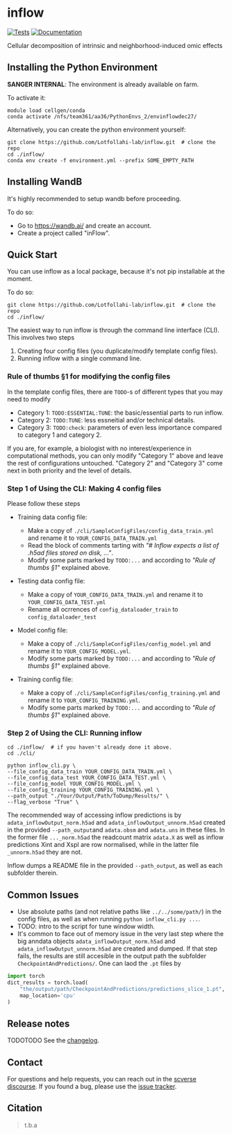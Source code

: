 # inflow

[![Tests][badge-tests]][link-tests]
[![Documentation][badge-docs]][link-docs]

[badge-tests]: https://img.shields.io/github/actions/workflow/status/sebastianbirk/inflow/test.yaml?branch=main
[link-tests]: https://github.com/sebastianbirk/inflow/actions/workflows/test.yml
[badge-docs]: https://img.shields.io/readthedocs/inflow

Cellular decomposition of intrinsic and neighborhood-induced omic effects

## Installing the Python Environment
 **SANGER INTERNAL**: The environment is already available on farm.

To activate it:
```commandline
module load cellgen/conda
conda activate /nfs/team361/aa36/PythonEnvs_2/envinflowdec27/
```

Alternatively, you can create the python environment yourself:
```commandline
git clone https://github.com/Lotfollahi-lab/inflow.git  # clone the repo
cd ./inflow/
conda env create -f environment.yml --prefix SOME_EMPTY_PATH
```

## Installing WandB
It's highly recommended to setup wandb before proceeding.

To do so:
- Go to https://wandb.ai/ and create an account.
- Create a project called "inFlow".

## Quick Start
You can use inflow as a local package, because it's not pip installable at the moment.

To do so:
```commandline
git clone https://github.com/Lotfollahi-lab/inflow.git  # clone the repo
cd ./inflow/
```
The easiest way to run inflow is through the command line interface (CLI).
This involves two steps
1. Creating four config files (you duplicate/modify template config files).
2. Running inflow with a single command line.

### Rule of thumbs §1 for modifying the config files
In the template config files, there are `TODO`-s of different types that you may need to modify
- Category 1: `TODO:ESSENTIAL:TUNE`: the basic/essential parts to run inflow.
- Category 2: `TODO:TUNE`: less essneitial and/or technical details.
- Category 3: `TODO:check`: parameters of even less importance compared to category 1 and category 2.

If you are, for example, a biologist with no interest/experience in computational methods, you can only modify "Category 1" above and leave the rest of configurations untouched.
"Category 2" and "Category 3" come next in both priority and the level of details.

### Step 1 of Using the CLI: Making 4 config files
Please follow these steps
- Training data config file:
    - Make a copy of `./cli/SampleConfigFiles/config_data_train.yml` and rename it to `YOUR_CONFIG_DATA_TRAIN.yml`
    - Read the block of comments tarting with *"# Inflow expects a list of .h5ad files stored on disk, ..."*.
    - Modify some parts marked by `TODO:...` and according to *"Rule of thumbs §1"* explained above.


- Testing data config file:
    - Make a copy of `YOUR_CONFIG_DATA_TRAIN.yml` and rename it to `YOUR_CONFIG_DATA_TEST.yml`
    - Rename all ocrrences of `config_dataloader_train` to `config_dataloader_test`


- Model config file:
    - Make a copy of `./cli/SampleConfigFiles/config_model.yml` and rename it to `YOUR_CONFIG_MODEL.yml`.
    - Modify some parts marked by `TODO:...` and according to *"Rule of thumbs §1"* explained above.


- Training config file:
    - Make a copy of `./cli/SampleConfigFiles/config_training.yml` and rename it to `YOUR_CONFIG_TRAINING.yml`.
    - Modify some parts marked by `TODO:...` and according to *"Rule of thumbs §1"* explained above.

### Step 2 of Using the CLI: Running inflow

```commandline
cd ./inflow/  # if you haven't already done it above.
cd ./cli/

python inflow_cli.py \
--file_config_data_train YOUR_CONFIG_DATA_TRAIN.yml \
--file_config_data_test YOUR_CONFIG_DATA_TEST.yml \
--file_config_model YOUR_CONFIG_MODEL.yml \
--file_config_training YOUR_CONFIG_TRAINING.yml \
--path_output "./Your/Output/Path/ToDump/Results/" \
--flag_verbose "True" \
```
The recommended way of accessing inflow predictions is by `adata_inflowOutput_norm.h5ad` and `adata_inflowOutput_unnorm.h5ad` created in the provided `--path_output`and `adata.obsm` and `adata.uns` in these files.
In the former file `..._norm.h5ad` the readcount matrix `adata.X` as well as inflow predictions Xint and Xspl are row normalised, while in the latter file `_unnorm.h5ad` they are not.

Inflow dumps a README file in the provided `--path_output`, as well as each subfolder therein.

## Common Issues
- Use absolute paths (and not relative paths like `../../some/path/`) in the config files, as well as when running `python inflow_cli.py ...`.
- TODO: intro to the script for tune window width.
- It's common to face out of memory issue in the very last step where the big anndata objects `adata_inflowOutput_norm.h5ad` and `adata_inflowOutput_unnorm.h5ad` are created and dumped.
If that step fails, the results are still accesible in the output path the subfolder `CheckpointAndPredictions/`.
One can laod the `.pt` files by
```python
import torch
dict_results = torch.load(
    "the/output/path/CheckpointAndPredictions/predictions_slice_1.pt",
    map_location='cpu'
)
```

## Release notes
TODOTODO
See the [changelog][changelog].

## Contact

For questions and help requests, you can reach out in the [scverse discourse][scverse-discourse].
If you found a bug, please use the [issue tracker][issue-tracker].

## Citation

> t.b.a

[scverse-discourse]: https://discourse.scverse.org/
[issue-tracker]: https://github.com/sebastianbirk/celldino/issues
[changelog]: https://celldino.readthedocs.io/latest/changelog.html
[link-docs]: https://celldino.readthedocs.io
[link-api]: https://celldino.readthedocs.io/latest/api.html
